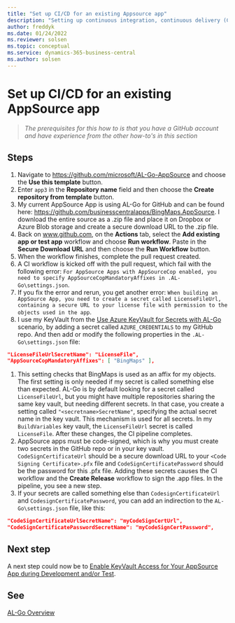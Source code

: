 ```yaml
---
title: "Set up CI/CD for an existing Appsource app"
description: "Setting up continuous integration, continuous delivery (CI/CD) for an existing AppSource App for Business Central."
author: freddyk
ms.date: 01/24/2022
ms.reviewer: solsen
ms.topic: conceptual
ms.service: dynamics-365-business-central
ms.author: solsen
---
```


# Set up CI/CD for an existing AppSource app

> *The prerequisites for this how to is that you have a GitHub account and have experience from the other how-to's in this section*

## Steps

1. Navigate to https://github.com/microsoft/AL-Go-AppSource and choose the **Use this template** button.
1. Enter `app3` in the **Repository name** field and then choose the **Create repository from template** button.
1. My current AppSource App is using AL-Go for GitHub and can be found here: https://github.com/businesscentralapps/BingMaps.AppSource. I download the entire source as a .zip file and place it on Dropbox or Azure Blob storage and create a secure download URL to the .zip file.
1. Back on www.github.com, on the **Actions** tab, select the **Add existing app or test app** workflow and choose **Run workflow**. Paste in the **Secure Download URL** and then choose the **Run Workflow** button.
1. When the workflow finishes, complete the pull request created.
1. A CI workflow is kicked off with the pull request, which fail with the following error: `For AppSource Apps with AppSourceCop enabled, you need to specify AppSourceCopMandatoryAffixes in .AL-Go\settings.json`.
1. If you fix the error and rerun, you get another error: `When building an AppSource App, you need to create a secret called LicenseFileUrl, containing a secure URL to your license file with permission to the objects used in the app`.
1. I use my KeyVault from the [Use Azure KeyVault for Secrets with AL-Go](algo-enable-keyvault-app-development.md) scenario, by adding a secret called `AZURE_CREDENTIALS` to my GitHub repo. And then add or modify the following properties in the `.AL-Go\settings.json` file:

```json
"LicenseFileUrlSecretName": "LicenseFile",
"AppSourceCopMandatoryAffixes": [ "BingMaps" ],
```

1. This setting checks that BingMaps is used as an affix for my objects. The first setting is only needed if my secret is called something else than expected. AL-Go is by default looking for a secret called `LicenseFileUrl`, but you might have multiple repositories sharing the same key vault, but needing different secrets. In that case, you create a setting called `"<secretname>SecretName"`, specifying the actual secret name in the key vault. This mechanism is used for all secrets. In my `BuildVariables` key vault, the `LicenseFileUrl` secret is called `LicenseFile`. After these changes, the CI pipeline completes.
1. AppSource apps must be code-signed, which is why you must create two secrets in the GitHub repo or in your key vault. `CodeSignCertificateUrl` should be a secure download URL to your `<Code Signing Certificate>.pfx` file and `CodeSignCertificatePassword` should be the password for this .pfx file. Adding these secrets causes the CI workflow and the **Create Release** workflow to sign the .app files. In the pipeline, you see a new step.
1. If your secrets are called something else than `CodesignCertificateUrl` and `CodesignCertificatePassword`, you can add an indirection to the `AL-Go\settings.json` file, like this:

```json
"CodeSignCertificateUrlSecretName": "myCodeSignCertUrl",
"CodeSignCertificatePasswordSecretName": "myCodeSignCertPassword",
```

## Next step

A next step could now be to [Enable KeyVault Access for Your AppSource App during Development and/or Test](algo-enable-keyvault-app-development.md). 

## See 

[AL-Go Overview](algo-overview.md)  